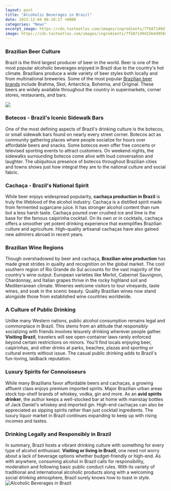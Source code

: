 ```yaml
---
layout: post
title: "Alcoholic Beverages in Brazil"
date: 2023-12-04 06:10:17 +0000
categories: "News"
excerpt_image: https://cdn.tasteatlas.com/images/ingredients/7fb87149d15b4d858d4715c3ef1c7a68.jpg
image: https://cdn.tasteatlas.com/images/ingredients/7fb87149d15b4d858d4715c3ef1c7a68.jpg
---
```


### Brazilian Beer Culture   
Brazil is the third largest producer of beer in the world. Beer is one of the most popular alcoholic beverages enjoyed in Brazil due to the country's hot climate. Brazilians produce a wide variety of beer styles both locally and from multinational breweries. Some of the most popular [Brazilian beer brands](https://store.fi.io.vn/collection/dog) include Brahma, Skol, Antarctica, Bohemia, and Original. These beers are widely available throughout the country in supermarkets, corner stores, restaurants, and bars.

![](https://fthmb.tqn.com/mfQJv0yAlgfV4jENfRo0j892OtM=/3973x4885/filters:fill(auto,1)/Caipirinha-123548793-598ae7de685fbe00113a7878.jpg)
### Botecos - Brazil's Iconic Sidewalk Bars
One of the most defining aspects of Brazil's drinking culture is the botecos, or small sidewalk bars found on nearly every street corner. Botecos act as community gathering places where people socialize for hours over affordable beers and snacks. Some botecos even offer free concerts or televised sporting events to attract customers. On weekend nights, the sidewalks surrounding botecos come alive with loud conversation and laughter. The ubiquitous presence of botecos throughout Brazilian cities and towns shows just how integral they are to the national culture and social fabric.
### Cachaça - Brazil's National Spirit   
While beer enjoys widespread popularity, **cachaça production in Brazil** is truly the lifeblood of the alcohol industry. Cachaça is a distilled spirit made from fermented sugarcane juice. It has stronger alcohol content than rum but a less harsh taste. Cachaça poured over crushed ice and lime is the base for the famous caipirinha cocktail. On its own or in cocktails, cachaça offers a smoother yet potent drinking experience that exemplifies Brazilian culture and agriculture. High-quality artisanal cachaças have also gained new admirers abroad in recent years.
### Brazilian Wine Regions    
Though overshadowed by beer and cachaça, **Brazilian wine production** has made great strides in quality and recognition on the global market. The cool southern region of Rio Grande do Sul accounts for the vast majority of the country's wine output. European varieties like Merlot, Cabernet Sauvignon, Chardonnay, and Italian grapes thrive in the rocky highland soil and Mediterranean climate. Wineries welcome visitors to tour vineyards, taste wines, and soak in the scenic beauty. Quality Brazilian wines now stand alongside those from established wine countries worldwide.
### A Culture of Public Drinking
Unlike many Western nations, public alcohol consumption remains legal and commonplace in Brazil. This stems from an attitude that responsibly socializing with friends involves leisurely drinking wherever people gather. **Visiting Brazil**, travelers will see open-container laws rarely enforced beyond certain restrictions on minors. You'll find locals enjoying beer, caipirinhas, and other drinks at parks, beaches, plazas and sporting or cultural events without issue. The casual public drinking adds to Brazil's fun-loving, laidback reputation.
### Luxury Spirits for Connoisseurs
While many Brazilians favor affordable beers and cachaças, a growing affluent class enjoys premium imported spirits. Major Brazilian urban areas stock top-shelf brands of whiskey, vodka, gin and more. As an **avid spirits drinker**, the author keeps a well-stocked bar at home with mainstay bottles of Jack Daniel's whiskey and imported gin. High-end cachaças can also be appreciated as sipping spirits rather than just cocktail ingredients. The luxury liquor market in Brazil continues expanding to keep up with rising incomes and tastes.
### Drinking Legally and Responsibly in Brazil     
In summary, Brazil hosts a vibrant drinking culture with something for every type of alcohol enthusiast. **Visiting or living in Brazil**, one need not worry about a lack of beverage options whether budget-friendly or high-end. As with anywhere, consuming alcohol in Brazil calls for responsibility, moderation and following basic public conduct rules. With its variety of traditional and international alcoholic products along with a welcoming social drinking atmosphere, Brazil surely knows how to toast in style.
![Alcoholic Beverages in Brazil](https://cdn.tasteatlas.com/images/ingredients/7fb87149d15b4d858d4715c3ef1c7a68.jpg)